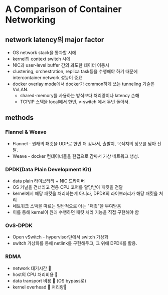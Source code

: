 # A Comparison of Container Networking

## network latency의 major factor
  - OS network stack을 통과할 시에 
  - kernel의 context switch 시에
  - NIC과 user-level buffer 간의 과도한 데이터 이동시
- clustering, orchestration, replica task등을 수행해야 하기 때문에 intercontainer network 성능이 중요
- docker overlay mode에서 docker가 common하게 쓰는 tunneling 기술은 VxLAN.
  - shared-memory를 사용하는 방식보다 처리량이나 latency 손해
  - TCP/IP 스택을 local에서 한번, v-switch 에서 두번 돌아서.

## methods

### Flannel & Weave

- Flannel - 원래의 패킷을 UDP로 한번 더 감싸서, 출발지, 목적지의 정보를 담아 전달.
- Weave - docker 컨테이너들을 한겹으로 감싸서 가상 네트워크 생성.

### DPDK(Data Plain Development Kit)

- data plain 라이브러리 + NIC 드라이버
- OS 커널을 건너띄고 전용 CPU 코어를 할당받아 패킷을 전달
- kernel에서 해당 패킷을 처리하는게 아니라, DPDK의 라이브러리가 해당 패킷을 처리
- 네트워크 스택을 따르는 일반적으로 아는 "패킷"을 부여받음
- 이를 통해 kernel이 원래 수행하던 패킷 처리 기능을 직접 구현해야 함

### OvS-DPDK

- Open vSwitch - hypervisor단에서 switch 가상화
- switch 가상화를 통해 netlink를 구현해두고, 그 위에 DPDK를 활용.

### RDMA

- network 대기시간 🔽
- host의 CPU 처리비용 🔽
- data transport 비용 🔽 (OS bypass로)
- kernel overhead 🔽 처리량🔼
